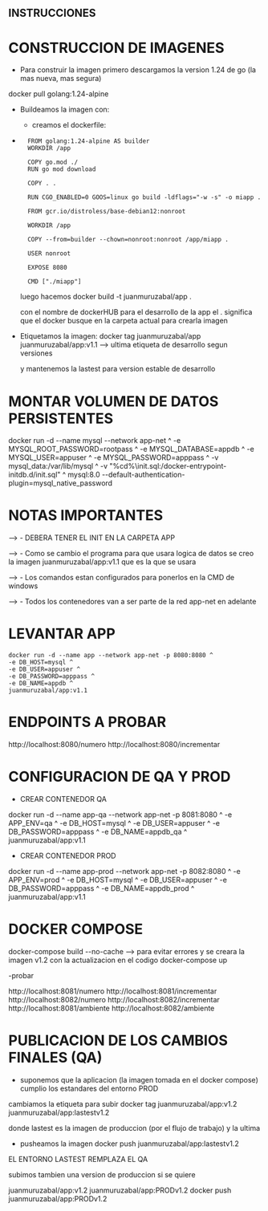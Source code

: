 ## INSTRUCCIONES

# CONSTRUCCION DE IMAGENES

- Para construir la imagen primero  descargamos la version 1.24  de go (la mas nueva, mas segura)
  
 docker pull golang:1.24-alpine

- Buildeamos la imagen con: 
  
  - creamos el dockerfile:
- 
        FROM golang:1.24-alpine AS builder
        WORKDIR /app

        COPY go.mod ./
        RUN go mod download

        COPY . .

        RUN CGO_ENABLED=0 GOOS=linux go build -ldflags="-w -s" -o miapp .

        FROM gcr.io/distroless/base-debian12:nonroot

        WORKDIR /app

        COPY --from=builder --chown=nonroot:nonroot /app/miapp .

        USER nonroot

        EXPOSE 8080

        CMD ["./miapp"]


  luego hacemos docker build -t juanmuruzabal/app . 
  
  con el nombre de dockerHUB para el desarrollo de la app el . significa que el docker busque en la carpeta actual para crearla imagen

- Etiquetamos la imagen:
  docker tag juanmuruzabal/app juanmuruzabal/app:v1.1 --> ultima etiqueta de desarrollo segun versiones

  y mantenemos la lastest para version estable de desarrollo

# MONTAR VOLUMEN DE DATOS PERSISTENTES

docker run -d --name mysql --network app-net ^
        -e MYSQL_ROOT_PASSWORD=rootpass ^
        -e MYSQL_DATABASE=appdb ^
        -e MYSQL_USER=appuser ^
        -e MYSQL_PASSWORD=apppass ^
        -v mysql_data:/var/lib/mysql ^
        -v "%cd%\init.sql:/docker-entrypoint-initdb.d/init.sql" ^
        mysql:8.0 --default-authentication-plugin=mysql_native_password

# NOTAS IMPORTANTES

--> - DEBERA TENER EL INIT EN LA CARPETA APP

--> - Como se cambio el programa para que usara logica de datos se creo la imagen juanmuruzabal/app:v1.1 que es la que se usara

--> - Los comandos estan configurados para ponerlos en la CMD de windows

--> - Todos los contenedores van a ser parte de la red app-net en adelante

# LEVANTAR APP

    docker run -d --name app --network app-net -p 8080:8080 ^
    -e DB_HOST=mysql ^
    -e DB_USER=appuser ^
    -e DB_PASSWORD=apppass ^
    -e DB_NAME=appdb ^
    juanmuruzabal/app:v1.1

# ENDPOINTS A PROBAR 

http://localhost:8080/numero 
http://localhost:8080/incrementar


# CONFIGURACION DE QA Y PROD


- CREAR CONTENEDOR QA

docker run -d --name app-qa --network app-net -p 8081:8080 ^
-e APP_ENV=qa ^
-e DB_HOST=mysql ^
-e DB_USER=appuser ^
-e DB_PASSWORD=apppass ^
-e DB_NAME=appdb_qa ^
juanmuruzabal/app:v1.1


- CREAR CONTENEDOR PROD

docker run -d --name app-prod --network app-net -p 8082:8080 ^
-e APP_ENV=prod ^
-e DB_HOST=mysql ^
-e DB_USER=appuser ^
-e DB_PASSWORD=apppass ^
-e DB_NAME=appdb_prod ^
juanmuruzabal/app:v1.1


# DOCKER COMPOSE 

docker-compose build --no-cache --> para evitar errores y se creara la imagen v1.2 con la actualizacion en el codigo
docker-compose up

-probar

http://localhost:8081/numero 
http://localhost:8081/incrementar
http://localhost:8082/numero 
http://localhost:8082/incrementar
http://localhost:8081/ambiente
http://localhost:8082/ambiente

# PUBLICACION DE LOS CAMBIOS FINALES (QA)

- suponemos que la aplicacion (la imagen tomada en el docker compose) cumplio los estandares del entorno PROD

cambiamos la etiqueta para subir docker tag juanmuruzabal/app:v1.2 juanmuruzabal/app:lastestv1.2

donde lastest es la imagen de produccion (por el flujo de trabajo) y la ultima

- pusheamos la imagen docker push juanmuruzabal/app:lastestv1.2 

EL ENTORNO LASTEST REMPLAZA EL QA

subimos tambien una version de produccion si se quiere

juanmuruzabal/app:v1.2 juanmuruzabal/app:PRODv1.2
docker push juanmuruzabal/app:PRODv1.2
